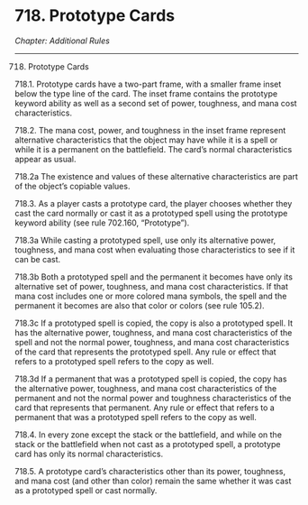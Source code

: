 # 718. Prototype Cards

*Chapter: Additional Rules*

---

718. Prototype Cards



718.1. Prototype cards have a two-part frame, with a smaller frame inset below the type line of the card. The inset frame contains the prototype keyword ability as well as a second set of power, toughness, and mana cost characteristics.



718.2. The mana cost, power, and toughness in the inset frame represent alternative characteristics that the object may have while it is a spell or while it is a permanent on the battlefield. The card’s normal characteristics appear as usual.



718.2a The existence and values of these alternative characteristics are part of the object’s copiable values.



718.3. As a player casts a prototype card, the player chooses whether they cast the card normally or cast it as a prototyped spell using the prototype keyword ability (see rule 702.160, “Prototype”).



718.3a While casting a prototyped spell, use only its alternative power, toughness, and mana cost when evaluating those characteristics to see if it can be cast.



718.3b Both a prototyped spell and the permanent it becomes have only its alternative set of power, toughness, and mana cost characteristics. If that mana cost includes one or more colored mana symbols, the spell and the permanent it becomes are also that color or colors (see rule 105.2).



718.3c If a prototyped spell is copied, the copy is also a prototyped spell. It has the alternative power, toughness, and mana cost characteristics of the spell and not the normal power, toughness, and mana cost characteristics of the card that represents the prototyped spell. Any rule or effect that refers to a prototyped spell refers to the copy as well.



718.3d If a permanent that was a prototyped spell is copied, the copy has the alternative power, toughness, and mana cost characteristics of the permanent and not the normal power and toughness characteristics of the card that represents that permanent. Any rule or effect that refers to a permanent that was a prototyped spell refers to the copy as well.



718.4. In every zone except the stack or the battlefield, and while on the stack or the battlefield when not cast as a prototyped spell, a prototype card has only its normal characteristics.



718.5. A prototype card’s characteristics other than its power, toughness, and mana cost (and other than color) remain the same whether it was cast as a prototyped spell or cast normally.


